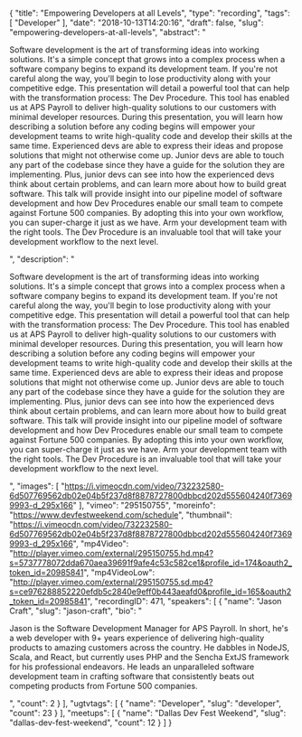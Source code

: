 {
  "title": "Empowering Developers at all Levels",
  "type": "recording",
  "tags": [
    "Developer"
  ],
  "date": "2018-10-13T14:20:16",
  "draft": false,
  "slug": "empowering-developers-at-all-levels",
  "abstract": "<p>Software development is the art of transforming ideas into working solutions. It's a simple concept that grows into a complex process when a software company begins to expand its development team. If you're not careful along the way, you'll begin to lose productivity along with your competitive edge. This presentation will detail a powerful tool that can help with the transformation process: The Dev Procedure. This tool has enabled us at APS Payroll to deliver high-quality solutions to our customers with minimal developer resources. During this presentation, you will learn how describing a solution before any coding begins will empower your development teams to write high-quality code and develop their skills at the same time. Experienced devs are able to express their ideas and propose solutions that might not otherwise come up. Junior devs are able to touch any part of the codebase since they have a guide for the solution they are implementing. Plus, junior devs can see into how the experienced devs think about certain problems, and can learn more about how to build great software. This talk will provide insight into our pipeline model of software development and how Dev Procedures enable our small team to compete against Fortune 500 companies. By adopting this into your own workflow, you can super-charge it just as we have. Arm your development team with the right tools. The Dev Procedure is an invaluable tool that will take your development workflow to the next level.</p>",
  "description": "<p>Software development is the art of transforming ideas into working solutions. It's a simple concept that grows into a complex process when a software company begins to expand its development team. If you're not careful along the way, you'll begin to lose productivity along with your competitive edge. This presentation will detail a powerful tool that can help with the transformation process: The Dev Procedure. This tool has enabled us at APS Payroll to deliver high-quality solutions to our customers with minimal developer resources. During this presentation, you will learn how describing a solution before any coding begins will empower your development teams to write high-quality code and develop their skills at the same time. Experienced devs are able to express their ideas and propose solutions that might not otherwise come up. Junior devs are able to touch any part of the codebase since they have a guide for the solution they are implementing. Plus, junior devs can see into how the experienced devs think about certain problems, and can learn more about how to build great software. This talk will provide insight into our pipeline model of software development and how Dev Procedures enable our small team to compete against Fortune 500 companies. By adopting this into your own workflow, you can super-charge it just as we have. Arm your development team with the right tools. The Dev Procedure is an invaluable tool that will take your development workflow to the next level.</p>",
  "images": [
    "https://i.vimeocdn.com/video/732232580-6d507769562db02e04b5f237d8f8878727800dbbcd202d555604240f73699993-d_295x166"
  ],
  "vimeo": "295150755",
  "moreinfo": "https://www.devfestweekend.com/schedule",
  "thumbnail": "https://i.vimeocdn.com/video/732232580-6d507769562db02e04b5f237d8f8878727800dbbcd202d555604240f73699993-d_295x166",
  "mp4Video": "http://player.vimeo.com/external/295150755.hd.mp4?s=5737778072dda670aea39691f9afe4c53c582ce1&profile_id=174&oauth2_token_id=20985841",
  "mp4VideoLow": "http://player.vimeo.com/external/295150755.sd.mp4?s=ce976288852220efdb5c2840e9eff0b443aeafd0&profile_id=165&oauth2_token_id=20985841",
  "recordingID": 471,
  "speakers": [
    {
      "name": "Jason Craft",
      "slug": "jason-craft",
      "bio": "<p>Jason is the Software Development Manager for APS Payroll. In short, he's a web developer with 9+ years experience of delivering high-quality products to amazing customers across the country. He dabbles in NodeJS, Scala, and React, but currently uses PHP and the Sencha ExtJS framework for his professional endeavors. He leads an unparalleled software development team in crafting software that consistently beats out competing products from Fortune 500 companies. </p>",
      "count": 2
    }
  ],
  "ugtvtags": [
    {
      "name": "Developer",
      "slug": "developer",
      "count": 23
    }
  ],
  "meetups": [
    {
      "name": "Dallas Dev Fest Weekend",
      "slug": "dallas-dev-fest-weekend",
      "count": 12
    }
  ]
}